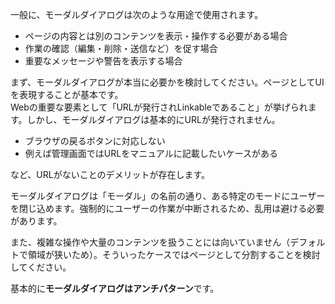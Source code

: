 
一般に、モーダルダイアログは次のような用途で使用されます。

- ページの内容とは別のコンテンツを表示・操作する必要がある場合
- 作業の確認（編集・削除・送信など）を促す場合
- 重要なメッセージや警告を表示する場合

まず、モーダルダイアログが本当に必要かを検討してください。ページとしてUIを表現することが基本です。  
Webの重要な要素として「URLが発行されLinkableであること」が挙げられます。しかし、モーダルダイアログは基本的にURLが発行されません。

- ブラウザの戻るボタンに対応しない
- 例えば管理画面ではURLをマニュアルに記載したいケースがある

など、URLがないことのデメリットが存在します。

モーダルダイアログは「モーダル」の名前の通り、ある特定のモードにユーザーを閉じ込めます。強制的にユーザーの作業が中断されるため、乱用は避ける必要があります。

また、複雑な操作や大量のコンテンツを扱うことには向いていません（デフォルトで領域が狭いため）。そういったケースではページとして分割することを検討してください。

基本的に**モーダルダイアログはアンチパターン**です。